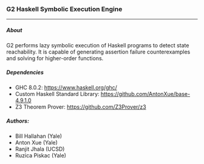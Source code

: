 ### G2 Haskell Symbolic Execution Engine
---
##### About
G2 performs lazy symbolic execution of Haskell programs to detect state reachability.
It is capable of generating assertion failure counterexamples and solving for higher-order functions.


##### Dependencies
* GHC 8.0.2: https://www.haskell.org/ghc/
* Custom Haskell Standard Library: https://github.com/AntonXue/base-4.9.1.0
* Z3 Theorem Prover: https://github.com/Z3Prover/z3


##### Authors:
* Bill Hallahan (Yale)
* Anton Xue (Yale)
* Ranjit Jhala (UCSD)
* Ruzica Piskac (Yale)
